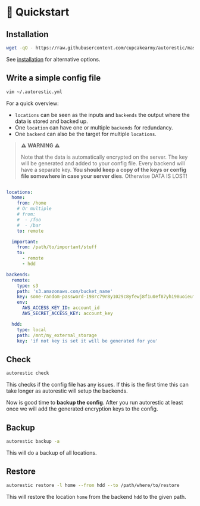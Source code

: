 # 🚀 Quickstart

## Installation

```bash
wget -qO - https://raw.githubusercontent.com/cupcakearmy/autorestic/master/install.sh | bash
```

See [installation](/installation) for alternative options.

## Write a simple config file

```bash
vim ~/.autorestic.yml
```

For a quick overview:

- `locations` can be seen as the inputs and `backends` the output where the data is stored and backed up.
- One `location` can have one or multiple `backends` for redundancy.
- One `backend` can also be the target for multiple `locations`.

> **⚠️ WARNING ⚠️**
>
> Note that the data is automatically encrypted on the server. The key will be generated and added to your config file. Every backend will have a separate key. **You should keep a copy of the keys or config file somewhere in case your server dies**. Otherwise DATA IS LOST!

```yaml | .autorestic.yml

locations:
  home:
    from: /home
    # Or multiple
    # from:
    #  - /foo
    #  - /bar
    to: remote

  important:
    from: /path/to/important/stuff
    to:
      - remote
      - hdd

backends:
  remote:
    type: s3
    path: 's3.amazonaws.com/bucket_name'
    key: some-random-password-198rc79r8y1029c8yfewj8f1u0ef87yh198uoieufy
    env:
      AWS_ACCESS_KEY_ID: account_id
      AWS_SECRET_ACCESS_KEY: account_key

  hdd:
    type: local
    path: /mnt/my_external_storage
    key: 'if not key is set it will be generated for you'
```

## Check

```bash
autorestic check
```

This checks if the config file has any issues. If this is the first time this can take longer as autorestic will setup the backends.

Now is good time to **backup the config**. After you run autorestic at least once we will add the generated encryption keys to the config.

## Backup

```bash
autorestic backup -a
```

This will do a backup of all locations.

## Restore

```bash
autorestic restore -l home --from hdd --to /path/where/to/restore
```

This will restore the location `home` from the backend `hdd` to the given path.

